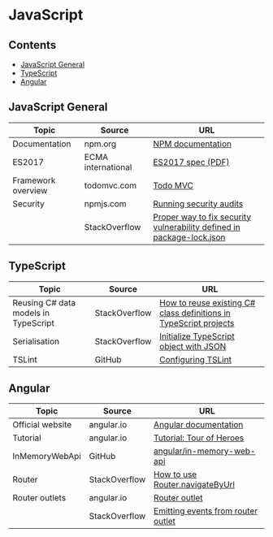 # JavaScript

## Contents

* [JavaScript General](#javascript-general)
* [TypeScript](#typescript)
* [Angular](#angular)

## JavaScript General

| Topic | Source | URL |
| --- | --- | --- |
| Documentation | npm.org | [NPM documentation](https://docs.npmjs.com/) |
| ES2017 | ECMA international | [ES2017 spec (PDF)](https://www.ecma-international.org/publications/files/ECMA-ST/Ecma-262.pdf) |
| Framework overview | todomvc.com |[Todo MVC](http://todomvc.com/) |
| Security | npmjs.com | [Running security audits](https://docs.npmjs.com/getting-started/running-a-security-audit) |
| | StackOverflow | [ Proper way to fix security vulnerability defined in package-lock.json](https://stackoverflow.com/questions/49582891/proper-way-to-fix-potential-security-vulnerability-in-a-dependency-defined-in-pa#answer-52121338) |

## TypeScript

| Topic | Source | URL |
| --- | --- | --- |
| Reusing C# data models in TypeScript | StackOverflow | [How to reuse existing C# class definitions in TypeScript projects](https://stackoverflow.com/questions/12957820/how-to-reuse-existing-c-sharp-class-definitions-in-typescript-projects) |
| Serialisation | StackOverflow | [Initialize TypeScript object with JSON](https://stackoverflow.com/questions/22885995/how-do-i-initialize-a-typescript-object-with-a-json-object/22886730#22886730) |
| TSLint | GitHub | [Configuring TSLint](https://palantir.github.io/tslint/usage/configuration/) |


## Angular

| Topic | Source | URL |
| --- | --- | --- |
| Official website | angular.io | [Angular documentation](https://angular.io/docs) |
| Tutorial | angular.io | [Tutorial: Tour of Heroes](https://angular.io/tutorial) |
| InMemoryWebApi | GitHub | [angular/in-memory-web-api](https://github.com/angular/in-memory-web-api/blob/master/README.md) |
| Router | StackOverflow | [How to use Router.navigateByUrl](https://stackoverflow.com/questions/45025334/how-to-use-router-navigatebyurl-and-router-navigate-in-angular?utm_medium=organic&utm_source=google_rich_qa&utm_campaign=google_rich_qa) |
| Router outlets | angular.io | [Router outlet](https://angular.io/api/router/RouterOutlet) |
| | StackOverflow | [Emitting events from router outlet](https://stackoverflow.com/questions/37662456/angular-2-output-from-router-outlet?utm_medium=organic&utm_source=google_rich_qa&utm_campaign=google_rich_qa#answer-41989983) |